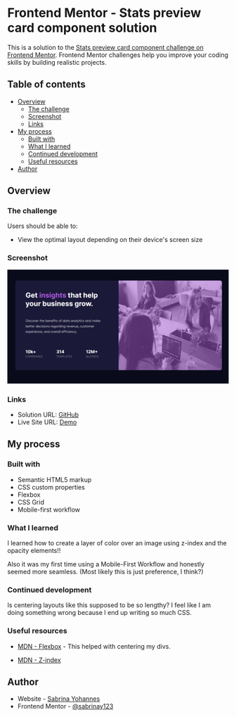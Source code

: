 # Frontend Mentor - Stats preview card component solution

This is a solution to the [Stats preview card component challenge on Frontend Mentor](https://www.frontendmentor.io/challenges/stats-preview-card-component-8JqbgoU62). Frontend Mentor challenges help you improve your coding skills by building realistic projects. 

## Table of contents

- [Overview](#overview)
  - [The challenge](#the-challenge)
  - [Screenshot](#screenshot)
  - [Links](#links)
- [My process](#my-process)
  - [Built with](#built-with)
  - [What I learned](#what-i-learned)
  - [Continued development](#continued-development)
  - [Useful resources](#useful-resources)
- [Author](#author)

## Overview

### The challenge

Users should be able to:

- View the optimal layout depending on their device's screen size

### Screenshot

![](/images/Screenshot.png)


### Links

- Solution URL: [GitHub](https://github.com/SabrinaY123/Stats-Preview-Card-Component)
- Live Site URL: [Demo]( https://sabrinay123.github.io/Stats-Preview-Card-Component/)

## My process

### Built with

- Semantic HTML5 markup
- CSS custom properties
- Flexbox
- CSS Grid
- Mobile-first workflow

### What I learned

I learned how to create a layer of color over an image using z-index and the opacity elements!!

Also it was my first time using a Mobile-First Workflow and honestly seemed more seamless. (Most likely this is just preference, I think?)

### Continued development

Is centering layouts like this supposed to be so lengthy? I feel like I am doing something wrong because I end up writing so much CSS.

### Useful resources

- [MDN - Flexbox](https://developer.mozilla.org/en-US/docs/Learn/CSS/CSS_layout/Flexbox) - This helped with centering my divs.

- [MDN - Z-index](https://developer.mozilla.org/en-US/docs/Web/CSS/z-index)

## Author

- Website - [Sabrina Yohannes](https://sabrinay123.github.io/personal-site/)
- Frontend Mentor - [@sabrinay123](https://www.frontendmentor.io/profile/sabrinay123)

